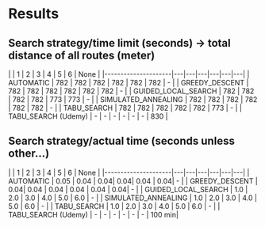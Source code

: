 # Results

## Search strategy/time limit (seconds) -> total distance of all routes (meter)

|                     | 1 | 2 | 3 | 4 | 5 | 6 | None |
|---------------------|---|---|---|---|---|---|
| AUTOMATIC           | 782 | 782  | 782  | 782  | 782  | 782 | - |
| GREEDY_DESCENT      | 782 | 782  | 782  | 782  | 782  | 782 | - |
| GUIDED_LOCAL_SEARCH | 782 | 782  | 782  | 782  | 773  | 773 | - |
| SIMULATED_ANNEALING | 782 | 782  | 782  | 782  | 782  | 782 | - |
| TABU_SEARCH         | 782 | 782  | 782  | 782  | 782  | 773 | - |
| TABU_SEARCH (Udemy) |  -  |  -   |  -   |  -   |  -   |  -  | 830 |

## Search strategy/actual time (seconds unless other...)

|                     | 1 | 2 | 3 | 4 | 5 | 6 | None |
|---------------------|---|---|---|---|---|---|
| AUTOMATIC           | 0.05 | 0.04 | 0.04| 0.04| 0.04 | 0.04| - |
| GREEDY_DESCENT      | 0.04| 0.04 | 0.04 | 0.04 | 0.04 | 0.04| - |
| GUIDED_LOCAL_SEARCH | 1.0 | 2.0  | 3.0  | 4.0  | 5.0  | 6.0 | - |
| SIMULATED_ANNEALING | 1.0 | 2.0  | 3.0  | 4.0  | 5.0  | 6.0 | - |
| TABU_SEARCH         | 1.0 | 2.0  | 3.0  | 4.0  | 5.0  | 6.0 | - |
| TABU_SEARCH (Udemy) |  -  |  -   |  -   |  -   |  -   |  -  | 100 min|
